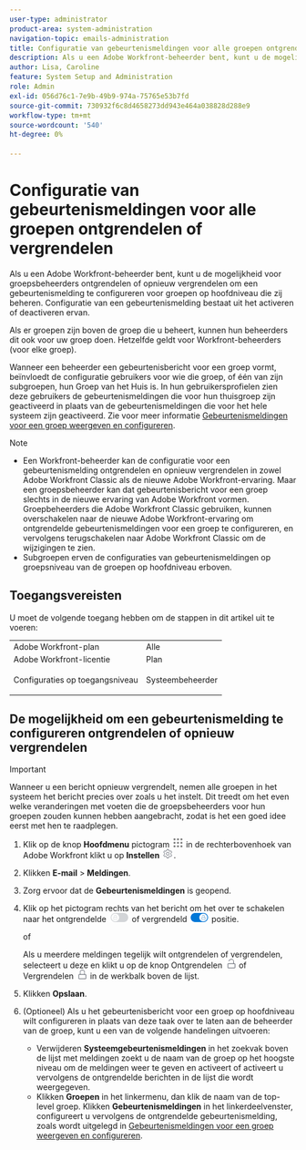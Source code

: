 ```yaml
---
user-type: administrator
product-area: system-administration
navigation-topic: emails-administration
title: Configuratie van gebeurtenismeldingen voor alle groepen ontgrendelen of vergrendelen
description: Als u een Adobe Workfront-beheerder bent, kunt u de mogelijkheid voor groepsbeheerders ontgrendelen of opnieuw vergrendelen om een gebeurtenismelding te configureren voor groepen op hoofdniveau die zij beheren. Configuratie van een gebeurtenismelding bestaat uit het activeren of deactiveren ervan.
author: Lisa, Caroline
feature: System Setup and Administration
role: Admin
exl-id: 056d76c1-7e9b-49b9-974a-75765e53b7fd
source-git-commit: 730932f6c8d4658273dd943e464a038828d288e9
workflow-type: tm+mt
source-wordcount: '540'
ht-degree: 0%

---
```


# Configuratie van gebeurtenismeldingen voor alle groepen ontgrendelen of vergrendelen

Als u een Adobe Workfront-beheerder bent, kunt u de mogelijkheid voor groepsbeheerders ontgrendelen of opnieuw vergrendelen om een gebeurtenismelding te configureren voor groepen op hoofdniveau die zij beheren. Configuratie van een gebeurtenismelding bestaat uit het activeren of deactiveren ervan.

Als er groepen zijn boven de groep die u beheert, kunnen hun beheerders dit ook voor uw groep doen. Hetzelfde geldt voor Workfront-beheerders (voor elke groep).

Wanneer een beheerder een gebeurtenisbericht voor een groep vormt, beïnvloedt de configuratie gebruikers voor wie die groep, of één van zijn subgroepen, hun Groep van het Huis is. In hun gebruikersprofielen zien deze gebruikers de gebeurtenismeldingen die voor hun thuisgroep zijn geactiveerd in plaats van de gebeurtenismeldingen die voor het hele systeem zijn geactiveerd. Zie voor meer informatie [Gebeurtenismeldingen voor een groep weergeven en configureren](../../../administration-and-setup/manage-groups/create-and-manage-groups/view-and-configure-event-notifications-group.md).

>[!NOTE]
>
>* Een Workfront-beheerder kan de configuratie voor een gebeurtenismelding ontgrendelen en opnieuw vergrendelen in zowel Adobe Workfront Classic als de nieuwe Adobe Workfront-ervaring. Maar een groepsbeheerder kan dat gebeurtenisbericht voor een groep slechts in de nieuwe ervaring van Adobe Workfront vormen. Groepbeheerders die Adobe Workfront Classic gebruiken, kunnen overschakelen naar de nieuwe Adobe Workfront-ervaring om ontgrendelde gebeurtenismeldingen voor een groep te configureren, en vervolgens terugschakelen naar Adobe Workfront Classic om de wijzigingen te zien.
>* Subgroepen erven de configuraties van gebeurtenismeldingen op groepsniveau van de groepen op hoofdniveau erboven.
>


## Toegangsvereisten

U moet de volgende toegang hebben om de stappen in dit artikel uit te voeren:

<table style="table-layout:auto"> 
 <col> 
 <col> 
 <tbody> 
  <tr> 
   <td role="rowheader">Adobe Workfront-plan</td> 
   <td>Alle</td> 
  </tr> 
  <tr> 
   <td role="rowheader">Adobe Workfront-licentie</td> 
   <td>Plan</td> 
  </tr> 
  <tr> 
   <td role="rowheader">Configuraties op toegangsniveau</td> 
   <td> <p>Systeembeheerder</p> </td> 
  </tr> 
 </tbody> 
</table>

## De mogelijkheid om een gebeurtenismelding te configureren ontgrendelen of opnieuw vergrendelen

>[!IMPORTANT]
>
>Wanneer u een bericht opnieuw vergrendelt, nemen alle groepen in het systeem het bericht precies over zoals u het instelt. Dit treedt om het even welke veranderingen met voeten die de groepsbeheerders voor hun groepen zouden kunnen hebben aangebracht, zodat is het een goed idee eerst met hen te raadplegen.

1. Klik op de knop **Hoofdmenu** pictogram ![](assets/main-menu-icon.png) in de rechterbovenhoek van Adobe Workfront klikt u op **Instellen** ![](assets/gear-icon-settings.png).

1. Klikken **E-mail** > **Meldingen**.

1. Zorg ervoor dat de **Gebeurtenismeldingen** is geopend.
1. Klik op het pictogram rechts van het bericht om het over te schakelen naar het ontgrendelde ![](assets/lock-toggle-button.png) of vergrendeld ![](assets/unlock-toggle-button.png) positie.

   of

   Als u meerdere meldingen tegelijk wilt ontgrendelen of vergrendelen, selecteert u deze en klikt u op de knop Ontgrendelen ![](assets/unlock-icon-toolbar.png) of Vergrendelen ![](assets/lock-icon-locked-qs.png) in de werkbalk boven de lijst.

1. Klikken **Opslaan**.
1. (Optioneel) Als u het gebeurtenisbericht voor een groep op hoofdniveau wilt configureren in plaats van deze taak over te laten aan de beheerder van de groep, kunt u een van de volgende handelingen uitvoeren:

   * Verwijderen **Systeemgebeurtenismeldingen** in het zoekvak boven de lijst met meldingen zoekt u de naam van de groep op het hoogste niveau om de meldingen weer te geven en activeert of activeert u vervolgens de ontgrendelde berichten in de lijst die wordt weergegeven.
   * Klikken **Groepen** in het linkermenu, dan klik de naam van de top-level groep. Klikken **Gebeurtenismeldingen** in het linkerdeelvenster, configureert u vervolgens de ontgrendelde gebeurtenismelding, zoals wordt uitgelegd in [Gebeurtenismeldingen voor een groep weergeven en configureren](../../../administration-and-setup/manage-groups/create-and-manage-groups/view-and-configure-event-notifications-group.md).
